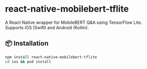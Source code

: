 # react-native-mobilebert-tflite

A React Native wrapper for MobileBERT Q&A using TensorFlow Lite. Supports iOS (Swift) and Android (Kotlin).

## 📦 Installation

```bash
npm install react-native-mobilebert-tflite
cd ios && pod install
